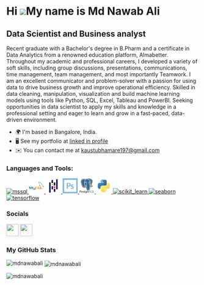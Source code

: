 Hi ![](https://user-images.githubusercontent.com/18350557/176309783-0785949b-9127-417c-8b55-ab5a4333674e.gif)My name is Md Nawab Ali
======================================================================================================================================

Data Scientist and Business analyst
-----------------------------------

Recent graduate with a Bachelor's degree in B.Pharm and a certificate in Data Analytics from a renowned education platform, Almabetter. Throughout my academic and professional careers, I developed a variety of soft skills, including group discussions, presentations, communications, time management, team management, and most importantly Teamwork. I am an excellent communicator and problem-solver with a passion for using data to drive business growth and improve operational efficiency. Skilled in data cleaning, manipulation, visualization and build machine learning models using tools like Python, SQL, Excel, Tableau and PowerBI. Seeking opportunities in data scientist to apply my skills and knowledge in a professional setting and eager to learn and grow in a fast-paced, data-driven environment.


* 🌍  I'm based in Bangalore, India.
* 🖥️  See my portfolio at [linked in profile](http://www.linkedin.com/in/md-nawab-ali-08nov1999)
* ✉️  You can contact me at [kaustubhamare197@gmail.com](mailto:mdnawabali.0811@gmail.com)


<h3 align="left">Languages and Tools:</h3>
<p align="left"> <a href="https://www.microsoft.com/en-us/sql-server" target="_blank" rel="noreferrer"> <img src="https://www.svgrepo.com/show/303229/microsoft-sql-server-logo.svg" alt="mssql" width="40" height="40"/> </a> <a href="https://www.mysql.com/" target="_blank" rel="noreferrer"> <img src="https://raw.githubusercontent.com/devicons/devicon/master/icons/mysql/mysql-original-wordmark.svg" alt="mysql" width="40" height="40"/> </a> <a href="https://pandas.pydata.org/" target="_blank" rel="noreferrer"> <img src="https://raw.githubusercontent.com/devicons/devicon/2ae2a900d2f041da66e950e4d48052658d850630/icons/pandas/pandas-original.svg" alt="pandas" width="40" height="40"/> </a> <a href="https://www.photoshop.com/en" target="_blank" rel="noreferrer"> <img src="https://raw.githubusercontent.com/devicons/devicon/master/icons/photoshop/photoshop-line.svg" alt="photoshop" width="40" height="40"/> </a> <a href="https://www.postgresql.org" target="_blank" rel="noreferrer"> <img src="https://raw.githubusercontent.com/devicons/devicon/master/icons/postgresql/postgresql-original-wordmark.svg" alt="postgresql" width="40" height="40"/> </a> <a href="https://www.python.org" target="_blank" rel="noreferrer"> <img src="https://raw.githubusercontent.com/devicons/devicon/master/icons/python/python-original.svg" alt="python" width="40" height="40"/> </a> <a href="https://scikit-learn.org/" target="_blank" rel="noreferrer"> <img src="https://upload.wikimedia.org/wikipedia/commons/0/05/Scikit_learn_logo_small.svg" alt="scikit_learn" width="40" height="40"/> </a> <a href="https://seaborn.pydata.org/" target="_blank" rel="noreferrer"> <img src="https://seaborn.pydata.org/_images/logo-mark-lightbg.svg" alt="seaborn" width="40" height="40"/> </a> <a href="https://www.tensorflow.org" target="_blank" rel="noreferrer"> <img src="https://www.vectorlogo.zone/logos/tensorflow/tensorflow-icon.svg" alt="tensorflow" width="40" height="40"/> </a> </p>


### Socials

<p align="left"> <a href="https://www.github.com/mdnawabali" target="_blank" rel="noreferrer"><img src="https://raw.githubusercontent.com/danielcranney/readme-generator/main/public/icons/socials/github.svg" width="32" height="32" /></a> <a href="https://www.linkedin.com/in/md-nawab-ali-08nov1999" target="_blank" rel="noreferrer"><img src="https://raw.githubusercontent.com/danielcranney/readme-generator/main/public/icons/socials/linkedin.svg" width="32" height="32" /></a></p>

###

### <b>My GitHub Stats</b>
<p><img align="left" src="https://github-readme-stats.vercel.app/api/top-langs?username=mdnawabali&show_icons=true&locale=en&layout=compact" alt="mdnawabali" /></p>

<p>&nbsp;<img align="center" src="https://github-readme-stats.vercel.app/api?username=mdnawabali&show_icons=true&locale=en" alt="mdnawabali" /></p>

<p><img align="center" src="https://github-readme-streak-stats.herokuapp.com/?user=mdnawabali&" alt="mdnawabali" /></p>
